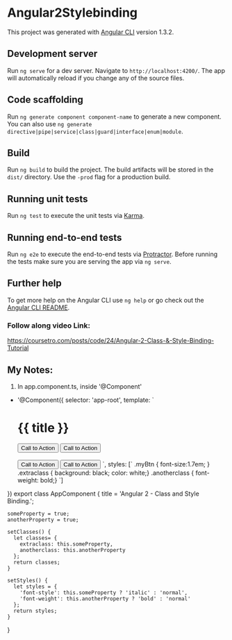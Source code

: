 # Angular2Stylebinding

This project was generated with [Angular CLI](https://github.com/angular/angular-cli) version 1.3.2.

## Development server

Run `ng serve` for a dev server. Navigate to `http://localhost:4200/`. The app will automatically reload if you change any of the source files.

## Code scaffolding

Run `ng generate component component-name` to generate a new component. You can also use `ng generate directive|pipe|service|class|guard|interface|enum|module`.

## Build

Run `ng build` to build the project. The build artifacts will be stored in the `dist/` directory. Use the `-prod` flag for a production build.

## Running unit tests

Run `ng test` to execute the unit tests via [Karma](https://karma-runner.github.io).

## Running end-to-end tests

Run `ng e2e` to execute the end-to-end tests via [Protractor](http://www.protractortest.org/).
Before running the tests make sure you are serving the app via `ng serve`.

## Further help

To get more help on the Angular CLI use `ng help` or go check out the [Angular CLI README](https://github.com/angular/angular-cli/blob/master/README.md).

### Follow along video Link:
https://coursetro.com/posts/code/24/Angular-2-Class-&-Style-Binding-Tutorial

## My Notes:
1. In app.component.ts, inside '@Component'
  - '@Component({
    selector: 'app-root',
    template: `
    <h1> {{ title }} </h1>
    <button class='myBtn' [class.extraclass]="someProperty">Call to Action</button>
    <button class='myBtn' [style.border]="someProperty ? '5px solid yellow' : 'none'">Call to Action</button>
    <br><br>
    <button class='myBtn' [ngClass]="setClasses()">Call to Action</button>
    <button class='myBtn' [ngStyle]="setStyles()">Call to Action</button>
    `,
    styles: [`
    .myBtn { font-size:1.7em; }
    .extraclass { background: black; color: white;}
    .anotherclass { font-weight: bold;}
    `]
  })
  export class AppComponent {
    title = 'Angular 2 - Class and Style Binding.';

    someProperty = true;
    anotherProperty = true;

    setClasses() {
      let classes= {
        extraclass: this.someProperty,
        anotherclass: this.anotherProperty
      };
      return classes;
    }

    setStyles() {
      let styles = {
        'font-style': this.someProperty ? 'italic' : 'normal',
        'font-weight': this.anotherProperty ? 'bold' : 'normal'
      };
      return styles;
    }
  }
